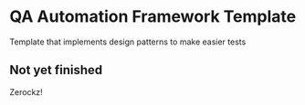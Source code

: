 #  QA Automation Framework Template

Template that implements design patterns to make easier tests

## Not yet finished

Zerockz!